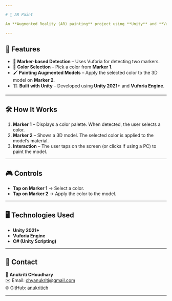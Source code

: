 ```yaml
---

# 🎨 AR Paint  

An **Augmented Reality (AR) painting** project using **Unity** and **Vuforia** for marker-based detection. The user can select a color from **Marker 1** and apply it to an augmented 3D model on **Marker 2**.  

---
```


## 🚀 Features  
- 📌 **Marker-based Detection** – Uses Vuforia for detecting two markers.  
- 🎨 **Color Selection** – Pick a color from **Marker 1**.  
- 🖌 **Painting Augmented Models** – Apply the selected color to the 3D model on **Marker 2**.  
- 🏗 **Built with Unity** – Developed using **Unity 2021+** and **Vuforia Engine**.  

---


## 🛠 How It Works  

1. **Marker 1** – Displays a color palette. When detected, the user selects a color.  
2. **Marker 2** – Shows a 3D model. The selected color is applied to the model’s material.  
3. **Interaction** – The user taps on the screen (or clicks if using a PC) to paint the model.  

---

## 🎮 Controls  
- **Tap on Marker 1** → Select a color.  
- **Tap on Marker 2** → Apply the color to the model.  

---

## 🖥 Technologies Used  
- **Unity 2021+**  
- **Vuforia Engine**  
- **C# (Unity Scripting)**  

---


## 📧 Contact  
👤 **Anukriti CHoudhary**  
✉️ Email: chyanukriti@gmail.com  
🌐 GitHub: [anukritich](https://github.com/anukritich)  

---

